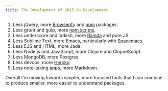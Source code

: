 ```yaml
---
title: The Development of 2015 in Development
---
```


1. Less jQuery, more [Browserify](http://browserify.org) and [npm](https://www.npmjs.com) packages.
2. Less grunt and gulp, more [npm scripts](http://artcommaco.de/post/116048060446/scripts-build-js-browserify).
3. Less underscore and lodash, more [Ramda](http://ramdajs.com) and pure JS.
4. Less Sublime Text, more Emacs, particularly with [Spacemacs](https://github.com/syl20bnr/spacemacs).
5. Less EJS and HTML, more Jade.
6. Less Node.js and JavaScript, more Clojure and ClojureScript.
7. Less MongoDB, more Postgres.
8. Less devops, more [Heroku](https://heroku.com).
9. Less note-taking apps, more Markdown.

Overall I'm moving towards simpler, more focused tools that I can combine to produce smaller, more easier to understand packages.
